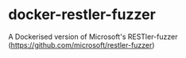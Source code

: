 # docker-restler-fuzzer
A Dockerised version of Microsoft's RESTler-fuzzer (https://github.com/microsoft/restler-fuzzer)


